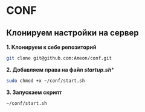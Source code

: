 # CONF

## Клонируем настройки на сервер

**1. Клонируем к себе репозиторий**
```bash
git clone git@github.com:Ameon/conf.git
```

**2. Добавляем права на файл _startup.sh_***
```bash
sudo chmod +x ~/conf/start.sh
```

**3. Запускаем скрипт**
```bash
~/conf/start.sh
```
